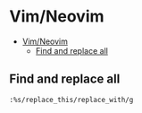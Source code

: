 # Vim/Neovim
<!--ts-->
* [Vim/Neovim](vim.md#vimneovim)
   * [Find and replace all](vim.md#find-and-replace-all)

<!-- Added by: runner, at: Thu Jul 29 11:09:37 UTC 2021 -->

<!--te-->

## Find and replace all
```vim
:%s/replace_this/replace_with/g
```
